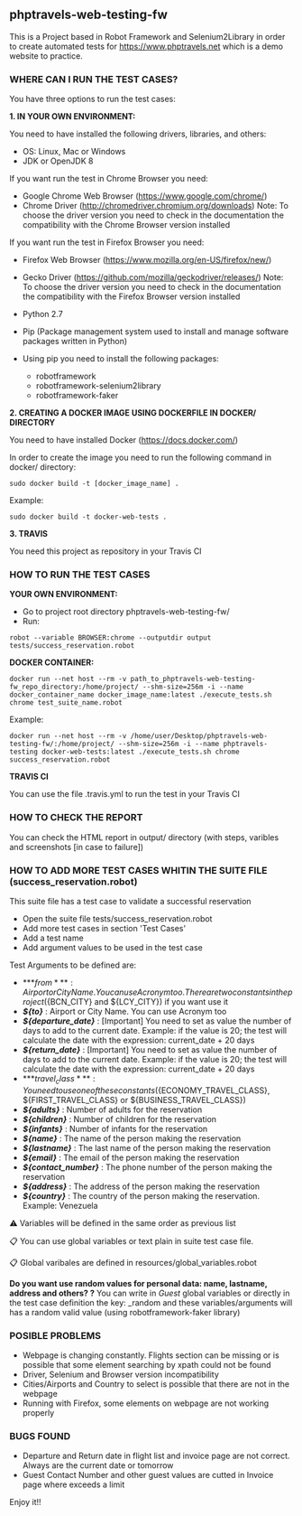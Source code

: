 ## phptravels-web-testing-fw

This is a Project based in Robot Framework and Selenium2Library in order to create automated tests for https://www.phptravels.net which is a demo website to practice.

### WHERE CAN I RUN THE TEST CASES?

You have three options to run the test cases:

**1. IN YOUR OWN ENVIRONMENT:**

You need to have installed the following drivers, libraries, and others:
- OS: Linux, Mac or Windows
- JDK or OpenJDK 8

If you want run the test in Chrome Browser you need:
- Google Chrome Web Browser (https://www.google.com/chrome/)
- Chrome Driver (http://chromedriver.chromium.org/downloads)
Note: To choose the driver version you need to check in the documentation the compatibility with the Chrome Browser version installed

If you want run the test in Firefox Browser you need:
- Firefox Web Browser (https://www.mozilla.org/en-US/firefox/new/)
- Gecko Driver (https://github.com/mozilla/geckodriver/releases/)
Note: To choose the driver version you need to check in the documentation the compatibility with the Firefox Browser version installed

- Python 2.7
- Pip (Package management system used to install and manage software packages written in Python)
- Using pip you need to install the following packages:
  * robotframework
  * robotframework-selenium2library
  * robotframework-faker

**2. CREATING A DOCKER IMAGE USING DOCKERFILE IN DOCKER/ DIRECTORY**

You need to have installed Docker (https://docs.docker.com/)

In order to create the image you need to run the following command in docker/ directory:

```
sudo docker build -t [docker_image_name] .
```

Example: 
```
sudo docker build -t docker-web-tests .
```

**3. TRAVIS**

You need this project as repository in your Travis CI

### HOW TO RUN THE TEST CASES

**YOUR OWN ENVIRONMENT:**

- Go to project root directory phptravels-web-testing-fw/
- Run:
```
robot --variable BROWSER:chrome --outputdir output tests/success_reservation.robot
```

**DOCKER CONTAINER:**
```
docker run --net host --rm -v path_to_phptravels-web-testing-fw_repo_directory:/home/project/ --shm-size=256m -i --name docker_container_name docker_image_name:latest ./execute_tests.sh chrome test_suite_name.robot
```
Example:
```
docker run --net host --rm -v /home/user/Desktop/phptravels-web-testing-fw/:/home/project/ --shm-size=256m -i --name phptravels-testing docker-web-tests:latest ./execute_tests.sh chrome success_reservation.robot
```

**TRAVIS CI**

You can use the file .travis.yml to run the test in your Travis CI
 
### HOW TO CHECK THE REPORT
You can check the HTML report in output/ directory (with steps, varibles and screenshots [in case to failure])

### HOW TO ADD MORE TEST CASES WHITIN THE SUITE FILE (success_reservation.robot)
This suite file has a test case to validate a successful reservation 

- Open the suite file tests/success_reservation.robot
- Add more test cases in section 'Test Cases' 
- Add a test name 
- Add argument values to be used in the test case

Test Arguments to be defined are:
- ***${from}*** : Airport or City Name. You can use Acronym too. There are two constants in the project (${BCN_CITY} and ${LCY_CITY}) if you want use it
- ***${to}*** : Airport or City Name. You can use Acronym too
- ***${departure_date}*** : [Important] You need to set as value the number of days to add to the current date. Example: if the value is 20; the test will calculate the date with the expression: current_date + 20 days
- ***${return_date}*** : [Important] You need to set as value the number of days to add to the current date. Example: if the value is 20; the test will calculate the date with the expression: current_date + 20 days
- ***${travel_class}*** : You need to use one of these constants (${ECONOMY_TRAVEL_CLASS}, ${FIRST_TRAVEL_CLASS} or ${BUSINESS_TRAVEL_CLASS}) 
- ***${adults}*** : Number of adults for the reservation
- ***${children}*** : Number of children for the reservation
- ***${infants}*** : Number of infants for the reservation
- ***${name}*** : The name of the person making the reservation
- ***${lastname}*** : The last name of the person making the reservation
- ***${email}*** : The email of the person making the reservation
- ***${contact_number}*** : The phone number of the person making the reservation
- ***${address}*** : The address of the person making the reservation
- ***${country}*** : The country of the person making the reservation. Example: Venezuela

:warning: Variables will be defined in the same order as previous list

:clipboard: You can use global variables or text plain in suite test case file.

:clipboard: Global varibales are defined in resources/global_variables.robot

**Do you want use random values for personal data: name, lastname, address and others? ?**
You can write in *Guest* global variables or directly in the test case definition the key: _random and these variables/arguments will has a random valid value (using robotframework-faker library)

 
### POSIBLE PROBLEMS
- Webpage is changing constantly. Flights section can be missing or is possible that some element searching by xpath could not be found
- Driver, Selenium and Browser version incompatibility
- Cities/Airports and Country to select is possible that there are not in the webpage
- Running with Firefox, some elements on webpage are not working properly

### BUGS FOUND
- Departure and Return date in flight list and invoice page are not correct. Always are the current date or tomorrow 
- Guest Contact Number and other guest values are cutted in Invoice page where exceeds a limit

Enjoy it!!

